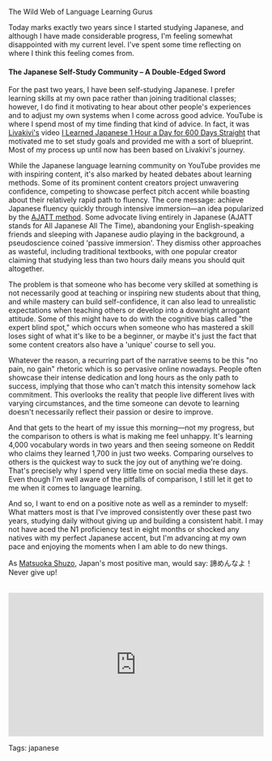 The Wild Web of Language Learning Gurus

Today marks exactly two years since I started studying Japanese, and although I have made considerable progress, I'm feeling somewhat disappointed with my current level. I've spent some time reflecting on where I think this feeling comes from.
#### The Japanese Self-Study Community – A Double-Edged Sword

For the past two years, I have been self-studying Japanese. I prefer learning skills at my own pace rather than joining traditional classes; however, I do find it motivating to hear about other people's experiences and to adjust my own systems when I come across good advice. YouTube is where I spend most of my time finding that kind of advice. In fact, it was [Livakivi's](https://www.youtube.com/@Livakivi) video [I Learned Japanese 1 Hour a Day for 600 Days Straight](https://www.youtube.com/watch?v=bpfCWogjnwc&t=788s) that motivated me to set study goals and provided me with a sort of blueprint. Most of my process up until now has been based on Livakivi's journey. 

While the Japanese language learning community on YouTube provides me with inspiring content, it's also marked by heated debates about learning methods. Some of its prominent content creators project unwavering confidence, competing to showcase perfect pitch accent while boasting about their relatively rapid path to fluency. The core message: achieve Japanese fluency quickly through intensive immersion—an idea popularized by the [AJATT method](https://tatsumoto-ren.github.io/blog/whats-ajatt.html?utm_source=chatgpt.com). Some advocate living entirely in Japanese (AJATT stands for All Japanese All The Time), abandoning your English-speaking friends and sleeping with Japanese audio playing in the background, a pseudoscience coined 'passive immersion'. They dismiss other approaches as wasteful, including traditional textbooks, with one popular creator claiming that studying less than two hours daily means you should quit altogether.

The problem is that someone who has become very skilled at something is not necessarily good at teaching or inspiring new students about that thing, and while mastery can build self-confidence, it can also lead to unrealistic expectations when teaching others or develop into a downright arrogant attitude. Some of this might have to do with the cognitive bias called "the expert blind spot," which occurs when someone who has mastered a skill loses sight of what it's like to be a beginner, or maybe it's just the fact that some content creators also have a 'unique' course to sell you.

Whatever the reason, a recurring part of the narrative seems to be this "no pain, no gain" rhetoric which is so pervasive online nowadays. People often showcase their intense dedication and long hours as the only path to success, implying that those who can't match this intensity somehow lack commitment. This overlooks the reality that people live different lives with varying circumstances, and the time someone can devote to learning doesn't necessarily reflect their passion or desire to improve.

And that gets to the heart of my issue this morning—not my progress, but the comparison to others is what is making me feel unhappy. It's learning 4,000 vocabulary words in two years and then seeing someone on Reddit who claims they learned 1,700 in just two weeks. Comparing ourselves to others is the quickest way to suck the joy out of anything we're doing. That's precisely why I spend very little time on social media these days. Even though I'm well aware of the pitfalls of comparison, I still let it get to me when it comes to language learning.

And so, I want to end on a positive note as well as a reminder to myself: What matters most is that I've improved consistently over these past two years, studying daily without giving up and building a consistent habit. I may not have aced the N1 proficiency test in eight months or shocked any natives with my perfect Japanese accent, but I'm advancing at my own pace and enjoying the moments when I am able to do new things.

As [Matsuoka Shuzo](https://www.youtube.com/watch?v=-9n66Aap13o), Japan's most positive man, would say: 諦めんなよ！Never give up!
<div style="position: relative; padding-bottom: 56.25%; height: 0; overflow: hidden; margin-top: 2rem;">
    <iframe 
            style="position: absolute; top: 0; left: 0; width: 100%; height: 100%;" 
                    src="https://www.youtube.com/embed/KxGRhd_iWuE?si=fwtzHUCDxFbseF1S" 
                            title="YouTube video player" 
                                    frameborder="0" 
                                            allow="accelerometer; autoplay; clipboard-write; encrypted-media; gyroscope; picture-in-picture; web-share" 
                                                    allowfullscreen>
                                                        </iframe>
                                                        </div>


Tags: japanese